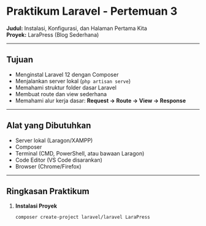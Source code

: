 # Praktikum Laravel - Pertemuan 3
**Judul:** Instalasi, Konfigurasi, dan Halaman Pertama Kita  
**Proyek:** LaraPress (Blog Sederhana)  

---

## Tujuan
- Menginstal Laravel 12 dengan Composer  
- Menjalankan server lokal (`php artisan serve`)  
- Memahami struktur folder dasar Laravel  
- Membuat route dan view sederhana  
- Memahami alur kerja dasar: **Request → Route → View → Response**  

---

## Alat yang Dibutuhkan
- Server lokal (Laragon/XAMPP)  
- Composer  
- Terminal (CMD, PowerShell, atau bawaan Laragon)  
- Code Editor (VS Code disarankan)  
- Browser (Chrome/Firefox)  

---

## Ringkasan Praktikum
1. **Instalasi Proyek**
   ```bash
   composer create-project laravel/laravel LaraPress
